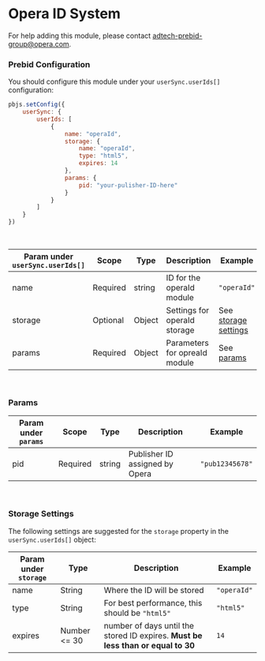 # Opera ID System

For help adding this module, please contact [adtech-prebid-group@opera.com](adtech-prebid-group@opera.com).

### Prebid Configuration

You should configure this module under your `userSync.userIds[]` configuration:

```javascript
pbjs.setConfig({
    userSync: {
        userIds: [
            {
                name: "operaId",
                storage: {
                    name: "operaId",
                    type: "html5",
                    expires: 14
                },
                params: {
                    pid: "your-pulisher-ID-here"
                }
            }
        ]
    }
})
```
<br>

| Param under `userSync.userIds[]` | Scope    | Type   | Description                   | Example                                   |
| -------------------------------- | -------- | ------ | ----------------------------- | ----------------------------------------- |
| name                             | Required | string | ID for the operaId module     | `"operaId"`                               |
| storage                          | Optional | Object | Settings for operaId storage  | See [storage settings](#storage-settings) |
| params                           | Required | Object | Parameters for opreaId module | See [params](#params)                     |
<br>

### Params

| Param under `params` | Scope    | Type   | Description                    | Example         |
| -------------------- | -------- | ------ | ------------------------------ | --------------- |
| pid                  | Required | string | Publisher ID assigned by Opera | `"pub12345678"` |
<br>

### Storage Settings

The following settings are suggested for the `storage` property in the `userSync.userIds[]` object:

| Param under `storage` | Type          | Description                                                                      | Example     |
| --------------------- | ------------- | -------------------------------------------------------------------------------- | ----------- |
| name                  |  String       | Where the ID will be stored                                                      | `"operaId"` |
| type                  |  String       | For best performance, this should be `"html5"`                                   | `"html5"`   |
| expires               |  Number <= 30 | number of days until the stored ID expires. **Must be less than or equal to 30** | `14`        |